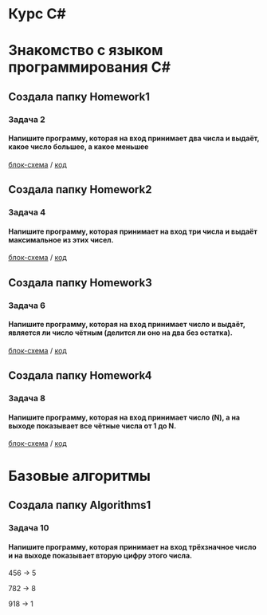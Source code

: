 # Курс С#

# Знакомство с языком программирования С#

## Создала папку Homework1

### Задача 2

#### Напишите программу, которая на вход принимает два числа и выдаёт, какое число большее, а какое меньшее

[блок-схема](Homework1/diagram.drawio.png) / [код](Homework1/Program.cs)

## Создала папку Homework2

### Задача 4

#### Напишите программу, которая принимает на вход три числа и выдаёт максимальное из этих чисел.

[блок-схема](Homework2/diagram.drawio.png) / [код](Homework2/Program.cs)

## Создала папку Homework3

### Задача 6

#### Напишите программу, которая на вход принимает число и выдаёт, является ли число чётным (делится ли оно на два без остатка).

[блок-схема](Homework3/diagram.drawio.png) / [код](Homework3/Program.cs)


## Создала папку Homework4

### Задача 8

#### Напишите программу, которая на вход принимает число (N), а на выходе показывает все чётные числа от 1 до N.

[блок-схема](Homework4/diagram.drawio.png) / [код](Homework4/Program.cs)

# Базовые алгоритмы

## Создала папку Algorithms1

### Задача 10

####  Напишите программу, которая принимает на вход трёхзначное число и на выходе показывает вторую цифру этого числа.

456 -> 5

782 -> 8

918 -> 1

